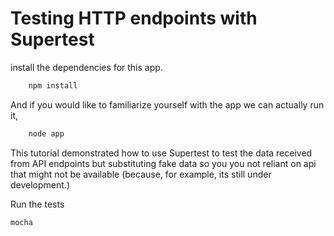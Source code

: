 # Testing HTTP endpoints with Supertest


install the dependencies for this app.

```bash
    npm install
```


And if you would like to familiarize yourself with the app we can actually run it,

```bash
    node app
```

This tutorial demonstrated how to use Supertest to test the data received from API endpoints but substituting fake data so you you not reliant on api that might not be available (because, for example, its still under development.)

Run the tests
```bash
mocha
```


